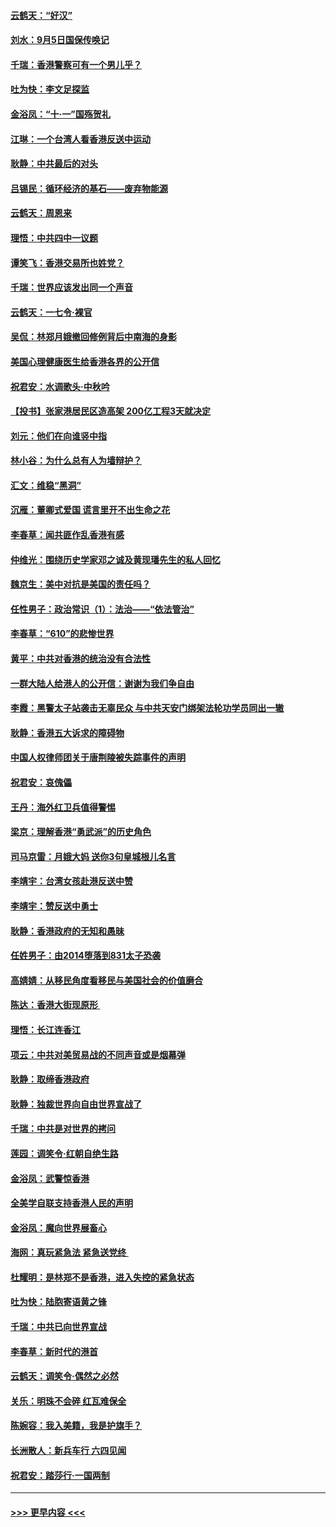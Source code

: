 #### [云鹤天：“好汉”](../pages/nsc993/n11513536.md?t=09111000) 
#### [刘水：9月5日国保传唤记](../pages/nsc993/n11513460.md?t=09111000) 
#### [千瑞：香港警察可有一个男儿乎？](../pages/nsc993/n11513109.md?t=09111000) 
#### [吐为快：李文足探监](../pages/nsc993/n11509622.md?t=09111000) 
#### [金浴凤：“十‧一”国殇贺礼](../pages/nsc993/n11509593.md?t=09111000) 
#### [江琳：一个台湾人看香港反送中运动](../pages/nsc993/n11509211.md?t=09111000) 
#### [耿静：中共最后的对头](../pages/nsc993/n11508308.md?t=09111000) 
#### [吕锡民：循环经济的基石——废弃物能源](../pages/nsc993/n11508212.md?t=09111000) 
#### [云鹤天：周恩来](../pages/nsc993/n11508055.md?t=09111000) 
#### [理悟：中共四中一议题](../pages/nsc993/n11507782.md?t=09111000) 
#### [谭笑飞：香港交易所也姓党？](../pages/nsc993/n11507753.md?t=09111000) 
#### [千瑞：世界应该发出同一个声音](../pages/nsc993/n11507290.md?t=09111000) 
#### [云鹤天：一七令‧裸官](../pages/nsc993/n11507177.md?t=09111000) 
#### [吴侃：林郑月娥撤回修例背后中南海的身影](../pages/nsc993/n11506876.md?t=09111000) 
#### [美国心理健康医生给香港各界的公开信](../pages/nsc993/n11506809.md?t=09111000) 
#### [祝君安：水调歌头‧中秋吟](../pages/nsc993/n11506758.md?t=09111000) 
#### [【投书】张家港居民区造高架 200亿工程3天就决定](../pages/nsc993/n11506682.md?t=09111000) 
#### [刘元：他们在向谁竖中指](../pages/nsc993/n11505384.md?t=09111000) 
#### [林小谷：为什么总有人为墙辩护？](../pages/nsc993/n11505226.md?t=09111000) 
#### [汇文：维稳“黑洞”](../pages/nsc993/n11504347.md?t=09111000) 
#### [沉雁：董卿式爱国 谎言里开不出生命之花](../pages/nsc993/n11503215.md?t=09111000) 
#### [李春草：闻共匪作乱香港有感](../pages/nsc993/n11503072.md?t=09111000) 
#### [仲维光：围绕历史学家邓之诚及黄现璠先生的私人回忆](../pages/nsc993/n11501330.md?t=09111000) 
#### [魏京生：美中对抗是美国的责任吗？](../pages/nsc993/n11500723.md?t=09111000) 
#### [任性男子：政治常识（1）：法治——“依法管治”](../pages/nsc993/n11500791.md?t=09111000) 
#### [李春草：“610”的悲惨世界](../pages/nsc993/n11501141.md?t=09111000) 
#### [黄平：中共对香港的统治没有合法性](../pages/nsc993/n11499473.md?t=09111000) 
#### [一群大陆人给港人的公开信：谢谢为我们争自由](../pages/nsc993/n11500402.md?t=09111000) 
#### [李霞：黑警太子站袭击无辜民众 与中共天安门绑架法轮功学员同出一辙](../pages/nsc993/n11499805.md?t=09111000) 
#### [耿静：香港五大诉求的障碍物](../pages/nsc993/n11497578.md?t=09111000) 
#### [中国人权律师团关于唐荆陵被失踪事件的声明](../pages/nsc993/n11500014.md?t=09111000) 
#### [祝君安：哀傀儡](../pages/nsc993/n11499776.md?t=09111000) 
#### [王丹：海外红卫兵值得警惕](../pages/nsc993/n11498138.md?t=09111000) 
#### [梁京：理解香港“勇武派”的历史角色](../pages/nsc993/n11498006.md?t=09111000) 
#### [司马京雷：月娥大妈  送你3句皇城根儿名言](../pages/nsc993/n11497885.md?t=09111000) 
#### [李靖宇：台湾女孩赴港反送中赞](../pages/nsc993/n11497721.md?t=09111000) 
#### [李靖宇：赞反送中勇士](../pages/nsc993/n11497452.md?t=09111000) 
#### [耿静：香港政府的无知和愚昧](../pages/nsc993/n11494238.md?t=09111000) 
#### [任姓男子：由2014堕落到831太子恐袭](../pages/nsc993/n11496683.md?t=09111000) 
#### [高婧婧：从移民角度看移民与美国社会的价值磨合](../pages/nsc993/n11495757.md?t=09111000) 
#### [陈达：香港大街现原形 ](../pages/nsc993/n11495441.md?t=09111000) 
#### [理悟：长江连香江](../pages/nsc993/n11495377.md?t=09111000) 
#### [项云：中共对美贸易战的不同声音或是烟幕弹](../pages/nsc993/n11494929.md?t=09111000) 
#### [耿静：取缔香港政府](../pages/nsc993/n11494218.md?t=09111000) 
#### [耿静：独裁世界向自由世界宣战了](../pages/nsc993/n11494190.md?t=09111000) 
#### [千瑞：中共是对世界的拷问](../pages/nsc993/n11493021.md?t=09111000) 
#### [莲园：调笑令‧红朝自绝生路](../pages/nsc993/n11493011.md?t=09111000) 
#### [金浴凤：武警惊香港](../pages/nsc993/n11492994.md?t=09111000) 
#### [全美学自联支持香港人民的声明](../pages/nsc993/n11492630.md?t=09111000) 
#### [金浴凤：魔向世界展畜心](../pages/nsc993/n11492599.md?t=09111000) 
#### [海网：真玩紧急法 紧急送党终 ](../pages/nsc993/n11492535.md?t=09111000) 
#### [杜耀明：是林郑不是香港，进入失控的紧急状态](../pages/nsc993/n11491420.md?t=09111000) 
#### [吐为快：陆胞寄语黄之锋](../pages/nsc993/n11491117.md?t=09111000) 
#### [千瑞：中共已向世界宣战](../pages/nsc993/n11490123.md?t=09111000) 
#### [李春草：新时代的港首](../pages/nsc993/n11489864.md?t=09111000) 
#### [云鹤天：调笑令·偶然之必然](../pages/nsc993/n11489701.md?t=09111000) 
#### [关乐：明珠不会碎 红瓦难保全](../pages/nsc993/n11489647.md?t=09111000) 
#### [陈婉容：我入美籍，我是护旗手？](../pages/nsc993/n11487908.md?t=09111000) 
#### [长洲散人：新兵车行 六四见闻](../pages/nsc993/n11487729.md?t=09111000) 
#### [祝君安：踏莎行‧一国两制](../pages/nsc993/n11487699.md?t=09111000) 

----
#### [ >>> 更早内容 <<< ](../indexes/nsc993-earlier.md)
